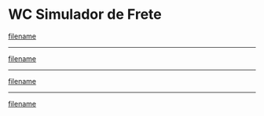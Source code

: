 # WC Simulador de Frete

[filename](sections/simulador-frete/configuracoes-basicas.md ':include')

-----

[filename](sections/simulador-frete/simulador-nao-aparece.md ':include')

-----

[filename](sections/simulador-frete/local-personalizado.md ':include')

-----

[filename](sections/simulador-frete/debug.md ':include')
